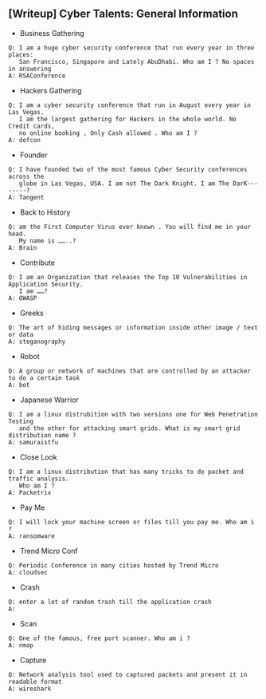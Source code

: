 ## [Writeup] Cyber Talents: General Information


* Business Gathering
```
Q: I am a huge cyber security conference that run every year in three places:
   San Francisco, Singapore and Lately AbuDhabi. Who am I ? No spaces in answering
A: RSAConference
```

* Hackers Gathering
```
Q: I am a cyber security conference that run in August every year in Las Vegas.
   I am the largest gathering for Hackers in the whole world. No Credit cards,
   no online booking , Only Cash allowed . Who am I ?
A: defcon
```

* Founder
```
Q: I have founded two of the most famous Cyber Security conferences across the
   globe in Las Vegas, USA. I am not The Dark Knight. I am The DarK--------?
A: Tangent
```

* Back to History
```
Q: am the First Computer Virus ever known . You will find me in your head.
   My name is ……..?
A: Brain
```

* Contribute
```
Q: I am an Organization that releases the Top 10 Vulnerabilities in Application Security.
   I am ……?
A: OWASP
```

* Greeks
```
Q: The art of hiding messages or information inside other image / text or data
A: steganography
```

* Robot
```
Q: A group or network of machines that are controlled by an attacker to do a certain task
A: bot
```

* Japanese Warrior
```
Q: I am a linux distrubition with two versions one for Web Penetration Testing
   and the other for attacking smart grids. What is my smart grid distribution name ?
A: samuraistfu
```

* Close Look
```
Q: I am a linux distribution that has many tricks to do packet and traffic analysis.
   Who am I ?
A: Packetrix
```

* Pay Me
```
Q: I will lock your machine screen or files till you pay me. Who am i ?
A: ransomware
```

* Trend Micro Conf
```
Q: Periodic Conference in many cities hosted by Trend Micro
A: cloudsec
```

* Crash
```
Q: enter a lot of random trash till the application crash
A:
```

* Scan
```
Q: One of the famous, free port scanner. Who am i ?
A: nmap
```

* Capture
```
Q: Network analysis tool used to captured packets and present it in readable format
A: wireshark
```
